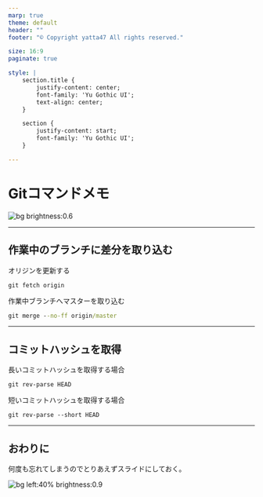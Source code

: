 ```yaml
---
marp: true
theme: default
header: ""
footer: "© Copyright yatta47 All rights reserved."

size: 16:9
paginate: true

style: |
    section.title {
        justify-content: center;
        font-family: 'Yu Gothic UI';
        text-align: center;
    }

    section {
        justify-content: start;
        font-family: 'Yu Gothic UI';
    }

---
```

<!-- _class: title -->

# Gitコマンドメモ

<!--
_color: white
_footer: 'Photo by Clyde RS on Unsplash'
-->
![bg brightness:0.6](https://images.unsplash.com/photo-1514454529242-9e4677563e7b?ixlib=rb-1.2.1&ixid=MnwxMjA3fDB8MHxwaG90by1wYWdlfHx8fGVufDB8fHx8&auto=format&fit=crop&w=750&q=80)

---

## 作業中のブランチに差分を取り込む

オリジンを更新する

```command
git fetch origin
```

作業中ブランチへマスターを取り込む

```cmd
git merge --no-ff origin/master
```

---

## コミットハッシュを取得

長いコミットハッシュを取得する場合

```command
git rev-parse HEAD
```

短いコミットハッシュを取得する場合

```command
git rev-parse --short HEAD
```

---

## おわりに

何度も忘れてしまうのでとりあえずスライドにしておく。

<!--
_footer: 'Photo by Taylor Van Riper on Unsplash'
-->
![bg left:40% brightness:0.9](https://images.unsplash.com/photo-1513002749550-c59d786b8e6c?ixid=MnwxMjA3fDB8MHxwaG90by1wYWdlfHx8fGVufDB8fHx8&ixlib=rb-1.2.1&auto=format&fit=crop&w=750&q=80)
